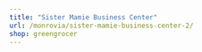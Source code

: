 ```yaml
---
title: "Sister Mamie Business Center"
url: /monrovia/sister-mamie-business-center-2/
shop: greengrocer
---
```

